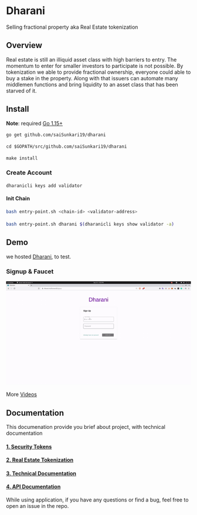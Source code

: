 # Dharani
Selling fractional  property aka Real Estate tokenization

## Overview
Real estate is still an illiquid asset class with high barriers to entry.  The momentum to enter for smaller investors to participate is not possible. By tokenization we able to provide fractional ownership, everyone could able to buy a stake in the property. Along with that issuers can automate many middlemen functions and bring liquidity to an asset class that has been starved of it.


## Install
**Note**: required [Go 1.15+](https://golang.org/dl/)
```bash=
go get github.com/saiSunkari19/dharani

cd $GOPATH/src/github.com/saiSunkari19/dharani

make install
```
### Create Account
```bash=
dharanicli keys add validator
```
#### Init Chain
```bash
bash entry-point.sh <chain-id> <validator-address>

bash entry-point.sh dharani $(dharanicli keys show validator -a)
```

## Demo

we hosted [Dharani](https://dharani.multiverse.tk/), to test.

### Signup & Faucet
![](docs/assets/1SignupAndFaucet.gif)

More [Videos](./docs/assets/1.%20Assets%20.md)

## Documentation
This documenation provide you brief about project, with technical documentation


#### [1. Security Tokens](docs/1.%20Dharani%20(Real%20Estate%20tokenization).md)
#### [2. Real Estate Tokenization](docs/2.%20Real%20Estate%20Tokenization%20.md)
#### [3. Technical Documentation](docs/3.%20Technical%20Overview.md)
#### [4. API Documentation](docs/4.%20API%20Docs.md)



While using application, if you have any questions or find a bug, feel free to open an issue in the repo.